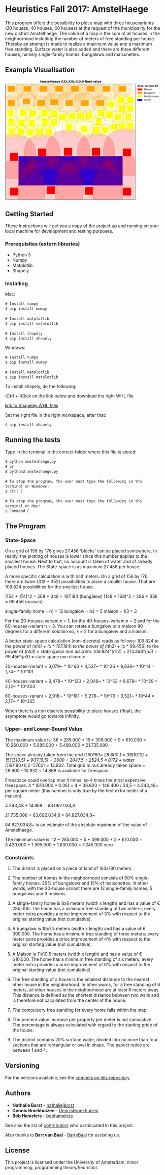 # Heuristics Fall 2017: AmstelHaege

This program offers the possibility to plot a map with three housevariants (20 houses, 40 houses, 60 houses) at the request of the municipality for the new district Amstelhaege. The value of a map is the sum of all houses in the neighborhood including the number of meters of free standing per house. Thereby an attempt is made to realize a maximum value and a maximum free standing. Surface water is also added and there are three different houses, namely single-family homes, bungalows and maisonettes.

## Example Visualisation
![alt text](https://raw.githubusercontent.com/nathaliejborst/Amstelsquad/master/visualisations/GroupedHouses_1000Hillclimbs.png?token=AWTZAv3Bvz-JJFMI7wGaeB4PpJYSutHRks5aPPgrwA%3D%3D)

## Getting Started

These instructions will get you a copy of the project up and running on your local machine for development and testing purposes.

### Prerequisites (extern libraries)

* Python 3
* Numpy
* Matplotlib
* Shapely

### Installing

Mac:
```
# Install numpy
$ pip install numpy

# Install matplotlib
$ pip install matplotlib

# Install shapely
$ pip install shapely
```

Windows:
```
# Install numpy
$ pip install numpy

# Install matplotlib
$ pip install matplotlib
```
To install shapely, do the following:

(Ctrl + )Click on the link below and download the right WHL file

[link to Shapeley WHL files](https://www.lfd.uci.edu/~gohlke/pythonlibs/#shapely)

Set the right file in the right workspace, after that:
```
$ pip install shapely
```

## Running the tests

Type in the terminal in the correct folder where this file is stored:
```
$ python amstelhaege.py
# or
$ python3 amstelhaege.py

# To stop the program, the user must type the following in the terminal on Windows:
$ Ctrl C

# To stop the program, the user must type the following in the terminal on Mac:
$ Command C
```

## The Program

### State-Space

On a grid of 156 by 176 gives 27.456 'blocks' can be placed somewhere. In reality, the plotting of houses is lower since this number applies to the smallest house. Next to that, no account is taken of water and of already placed houses. The State-space is as maximum 27.456 per house.

A more specific calculation is with half meters. On a grid of 156 by 176, there are twice (312 * 352) possibilities to place a smaller house. That are 109.824 possibilities for the smallest house.

(154 * 174)^2 = 308 * 348 = 107.184 (bungalow)
(148 * 168)^2 = 296 * 336 = 99.456 (maison)

single-family home = h1 = 12
bungalow = h2 = 5
maison = h3 = 3

For the 20-houses-variant n = 1, for the 40-houses-variant n = 2 and for the 60-houses-variant n = 3.
You can rotate a bungalow or a maison 90 degrees for a different solution so, x = 2 for a bungalow and a maison.

A better state-space calculation (non-discrete) reads as follows:
109.824 to the power of (n*h1) + (x * 107.184) to the power of (n*h2) + (x * 99.456) to the power of (n*h3) = state space non discrete.
109.824^(n*12) + 214.368^(n*5) + 99.456^(n*3) = state space non discrete.

20-houses-variant = 3,079~ * 10^60 + 4,527~ * 10^26 + 9,838~ * 10^14 = 1,74~ * 10^101

40-houses-variant = 9,478~ * 10^120 + 2,049~ * 10^53 + 9,678~ * 10^29 = 2,12~ * 10^203

60-houses-variant = 2,918~ * 10^181 + 9,278~ * 10^79 + 9,521~ * 10^44 = 2,17~ * 10^305


When there is a non discrete possibility to place houses (float), the asymptote would go towards infinity.

### Upper- and Lower-Bound Value
The maximum value is: 36 * 285.000 + 15 * 399.000 + 9 * 610.000 = 10.260.000 + 5.985.000 + 5.490.000 = 21.735.000

The space already taken from the grid (180*160= 28.800 ) = 36*(10*10) + 15*(13*10,5) + 9*(17*16,5) = 3600 + 2047,5 + 2524,5 = 8172 + water (160*180*0,2=5760) = 13.932. Total grid minus already taken space = 28.800 - 13.932 = 14.868 is available for freespace.

Freespace could overlap max 4 times, so 4 times the most expensive freespace. 4 * (610.000 * 0.06) =  4 * 36.600 = 146.400 / 34,5 = 4.243,48~ per square meter (this number is only true by the first extra meter of a maison).  

4.243,48 * 14.868 = 63.092.034,8

21.735.000 + 63.092.034,8 = 84.827.034,8~

84.827.034,8~ is an estimate of the absolute maximum of the value of Amstelhaege.



The minimum value is: 12 * 285.000 + 5 * 399.000 + 3 * 610.000 = 3.420.000 + 1.995.000 + 1.830.000 = 7.245.000 euro

### Constraints

1. The district is placed on a piece of land of 160x180 meters.

2. The number of homes in the neighborhood consists of 60% single-family homes, 25% of bungalows and 15% of maisonettes. In other words, with the 20-house variant there are 12 single-family homes, 5 bungalows and 3 maisons.

3. A single-family home is 8x8 meters (width x length) and has a value of € 285,000. The home has a minimum free standing of two meters; every meter extra provides a price improvement of 3% with respect to the original starting value (not cumulative).

4. A bungalow is 10x7.5 meters (width x length) and has a value of € 399,000. The home has a minimum free standing of three meters; every meter extra provides a price improvement of 4% with respect to the original starting value (not cumulative).

5. A Maison is 11x10.5 meters (width x length) and has a value of € 610,000. The home has a minimum free standing of six meters; every meter extra provides a price improvement of 6% with respect to the original starting value (not cumulative).

6. The free standing of a house is the smallest distance to the nearest other house in the neighborhood. In other words, for a free standing of 6 meters, all other houses in the neighborhood are at least 6 meters away. This distance is defined as the shortest distance between two walls and is therefore not calculated from the center of the house.

7. The compulsory free standing for every home falls within the map.

8. The percent value increase per property per meter is not cumulative. The percentage is always calculated with regard to the starting price of the house.

9. The district contains 20% surface water, divided into no more than four sections that are rectangular or oval in shape. The aspect ratios are between 1 and 4.

## Versioning

For the versions available, see the [commits on this repository](https://github.com/nathaliejborst/Amstelsquad/commits/master).

## Authors

* **Nathalie Borst** - [nathaliejborst](https://github.com/nathaliejborst)
* **Dennis Broekhuizen** - [DennisBroekhuizen](https://github.com/DennisBroekhuizen)
* **Bob Hamelers** - [bobhamelers](https://github.com/bobhamelers)

See also the list of [contributors](https://github.com/nathaliejborst/Amstelsquad/graphs/contributors) who participated in this project.

Also thanks to
**Bart van Baal** - [BartvBaal](https://github.com/BartvBaal)
for assisting us.

## License

This project is licensed under the University of Amsterdam, minor programming, programming theory/heuristics
